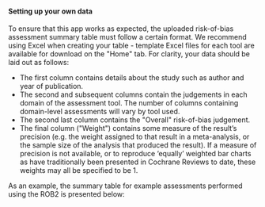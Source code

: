 #### __Setting up your own data__
To ensure that this app works as expected, the uploaded risk-of-bias assessment summary table must follow a certain format. We recommend using Excel when creating your table - template Excel files for each tool are available for download on the "Home" tab. For clarity, your data should be laid out as follows:
  * The first column contains details about the study such as author and year of publication.
  * The second and subsequent columns contain the judgements in each domain of the assessment tool. The number of columns containing domain-level assessments will vary by tool used.
  * The second last column contains the "Overall" risk-of-bias judgement.
  * The final column ("Weight") contains some measure of the result’s precision (e.g. the weight assigned to that result in a meta-analysis, or the sample size of the analysis that produced the result). If a measure of precision is not available, or to reproduce ‘equally’ weighted bar charts as have traditionally been presented in Cochrane Reviews to date, these weights may all be specified to be 1.
  
As an example, the summary table for example assessments performed using the ROB2 is presented below:







